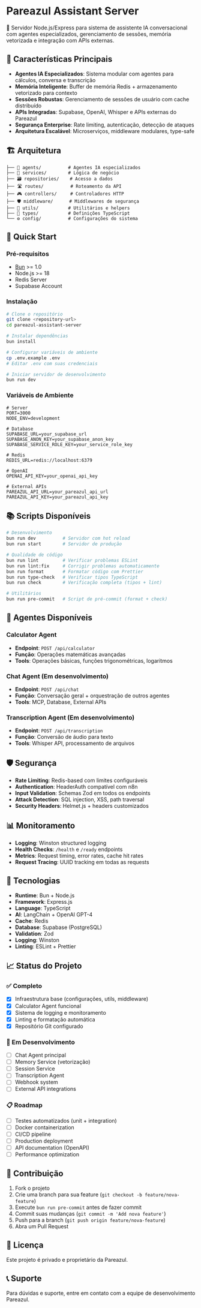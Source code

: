# Pareazul Assistant Server

🤖 Servidor Node.js/Express para sistema de assistente IA conversacional com agentes especializados, gerenciamento de sessões, memória vetorizada e integração com APIs externas.

## 🎯 Características Principais

- **Agentes IA Especializados**: Sistema modular com agentes para cálculos, conversa e transcrição
- **Memória Inteligente**: Buffer de memória Redis + armazenamento vetorizado para contexto
- **Sessões Robustas**: Gerenciamento de sessões de usuário com cache distribuído
- **APIs Integradas**: Supabase, OpenAI, Whisper e APIs externas do Pareazul
- **Segurança Enterprise**: Rate limiting, autenticação, detecção de ataques
- **Arquitetura Escalável**: Microserviços, middleware modulares, type-safe

## 🏗️ Arquitetura

```
├── 🤖 agents/          # Agentes IA especializados
├── 💼 services/        # Lógica de negócio  
├── 🗃️ repositories/    # Acesso a dados
├── 🛣️ routes/          # Roteamento da API
├── 🎮 controllers/     # Controladores HTTP
├── 🛡️ middleware/      # Middlewares de segurança
├── 🔧 utils/           # Utilitários e helpers
├── 📝 types/           # Definições TypeScript
└── ⚙️ config/          # Configurações do sistema
```

## 🚀 Quick Start

### Pré-requisitos
- [Bun](https://bun.sh/) >= 1.0
- Node.js >= 18
- Redis Server
- Supabase Account

### Instalação

```bash
# Clone o repositório
git clone <repository-url>
cd pareazul-assistant-server

# Instalar dependências
bun install

# Configurar variáveis de ambiente
cp .env.example .env
# Editar .env com suas credenciais

# Iniciar servidor de desenvolvimento
bun run dev
```

### Variáveis de Ambiente

```env
# Server
PORT=3000
NODE_ENV=development

# Database
SUPABASE_URL=your_supabase_url
SUPABASE_ANON_KEY=your_supabase_anon_key
SUPABASE_SERVICE_ROLE_KEY=your_service_role_key

# Redis
REDIS_URL=redis://localhost:6379

# OpenAI
OPENAI_API_KEY=your_openai_api_key

# External APIs
PAREAZUL_API_URL=your_pareazul_api_url
PAREAZUL_API_KEY=your_pareazul_api_key
```

## 📚 Scripts Disponíveis

```bash
# Desenvolvimento
bun run dev          # Servidor com hot reload
bun run start        # Servidor de produção

# Qualidade de código
bun run lint         # Verificar problemas ESLint
bun run lint:fix     # Corrigir problemas automaticamente
bun run format       # Formatar código com Prettier
bun run type-check   # Verificar tipos TypeScript
bun run check        # Verificação completa (tipos + lint)

# Utilitários
bun run pre-commit   # Script de pré-commit (format + check)
```

## 🤖 Agentes Disponíveis

### Calculator Agent
- **Endpoint**: `POST /api/calculator`
- **Função**: Operações matemáticas avançadas
- **Tools**: Operações básicas, funções trigonométricas, logaritmos

### Chat Agent (Em desenvolvimento)
- **Endpoint**: `POST /api/chat`
- **Função**: Conversação geral + orquestração de outros agentes
- **Tools**: MCP, Database, External APIs

### Transcription Agent (Em desenvolvimento)
- **Endpoint**: `POST /api/transcription`
- **Função**: Conversão de áudio para texto
- **Tools**: Whisper API, processamento de arquivos

## 🛡️ Segurança

- **Rate Limiting**: Redis-based com limites configuráveis
- **Authentication**: HeaderAuth compatível com n8n
- **Input Validation**: Schemas Zod em todos os endpoints
- **Attack Detection**: SQL injection, XSS, path traversal
- **Security Headers**: Helmet.js + headers customizados

## 📊 Monitoramento

- **Logging**: Winston structured logging
- **Health Checks**: `/health` e `/ready` endpoints
- **Metrics**: Request timing, error rates, cache hit rates
- **Request Tracing**: UUID tracking em todas as requests

## 🔧 Tecnologias

- **Runtime**: Bun + Node.js
- **Framework**: Express.js
- **Language**: TypeScript
- **AI**: LangChain + OpenAI GPT-4
- **Cache**: Redis
- **Database**: Supabase (PostgreSQL)
- **Validation**: Zod
- **Logging**: Winston
- **Linting**: ESLint + Prettier

## 📈 Status do Projeto

### ✅ Completo
- [x] Infraestrutura base (configurações, utils, middleware)
- [x] Calculator Agent funcional
- [x] Sistema de logging e monitoramento
- [x] Linting e formatação automática
- [x] Repositório Git configurado

### 🚧 Em Desenvolvimento
- [ ] Chat Agent principal
- [ ] Memory Service (vetorização)
- [ ] Session Service
- [ ] Transcription Agent
- [ ] Webhook system
- [ ] External API integrations

### 📋 Roadmap
- [ ] Testes automatizados (unit + integration)
- [ ] Docker containerization
- [ ] CI/CD pipeline
- [ ] Production deployment
- [ ] API documentation (OpenAPI)
- [ ] Performance optimization

## 🤝 Contribuição

1. Fork o projeto
2. Crie uma branch para sua feature (`git checkout -b feature/nova-feature`)
3. Execute `bun run pre-commit` antes de fazer commit
4. Commit suas mudanças (`git commit -m 'Add nova feature'`)
5. Push para a branch (`git push origin feature/nova-feature`)
6. Abra um Pull Request

## 📄 Licença

Este projeto é privado e proprietário da Pareazul.

## 📞 Suporte

Para dúvidas e suporte, entre em contato com a equipe de desenvolvimento Pareazul.
